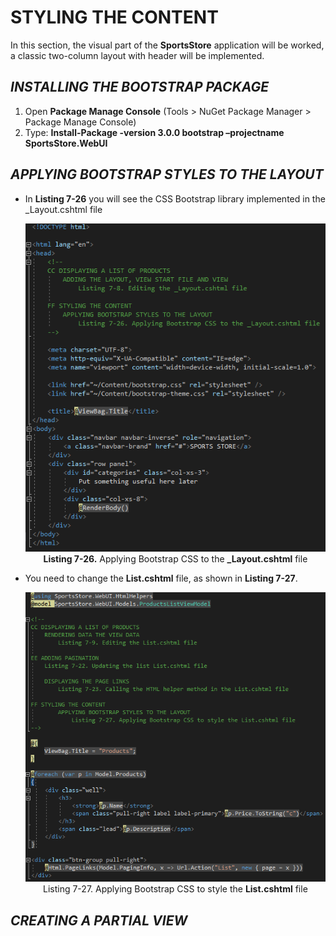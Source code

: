 <h1>STYLING THE CONTENT</h1>
<p>In this section, the visual part of the <b>SportsStore</b> application will be worked, a classic two-column layout with header will be implemented.</p>

<h2><i>INSTALLING THE BOOTSTRAP PACKAGE</i></h2>
<ol>
	<li>
		Open <b>Package Manage Console</b> (Tools > NuGet Package Manager > Package Manage Console)
	</li>
	<li>
		Type: <b>Install-Package -version 3.0.0 bootstrap –projectname SportsStore.WebUI</b>
	</li>
</ol>

<h2><i>APPLYING BOOTSTRAP STYLES TO THE LAYOUT</i></h2>
    <ul>
        <li>
            In <b>Listing 7-26</b> you will see the CSS Bootstrap library implemented in the _Layout.cshtml file
            <p align="center">
                <img src="Pictures/Listing 7-26.png" /><br />
                <b>Listing 7-26.</b> Applying Bootstrap CSS to the <b>_Layout.cshtml</b> file
            </p>
        </li>
        <li>
            You need to change the <b>List.cshtml</b> file, as shown in <b>Listing 7-27</b>.
            <p align="center">
                <img src="Pictures/Listing 7-27.png" /><br />
                Listing 7-27. Applying Bootstrap CSS to style the <b>List.cshtml</b> file
            </p>
        </li>        
    </ul>

<h2><i>CREATING A PARTIAL VIEW</i></h2>